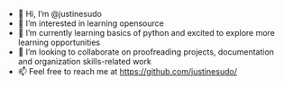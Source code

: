 - 👋 Hi, I’m @justinesudo
- 👀 I’m interested in learning opensource
- 🌱 I’m currently learning basics of python and excited to explore more learning opportunities 
- 💞️ I’m looking to collaborate on proofreading projects, documentation and organization skills-related work
- 📫 Feel free to reach me at https://github.com/justinesudo/

<!---
justinesudo/justinesudo is a ✨ special ✨ repository because its `README.md` (this file) appears on your GitHub profile.
You can click the Preview link to take a look at your changes.
--->
